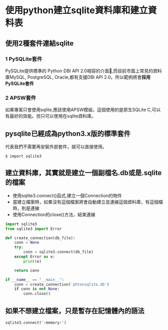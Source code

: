 # 使用python建立sqlite資料庫和建立資料表

## 使用2種套件連結sqlite

### 1 PySQLite套件
PySQLite提供標準的 Python DBI API 2.0相容的介面,而目前市面上常見的資料庫MySQL, PostgreSQL, Oracle,都有支援DBI API 2.0。所以範例將會**採用PySQLite套件**


### 2 APSW套件

如果專案只會使用sqlite,應該使用APSW模組，這個使用的是原生SQLite C,可以有最好的效能。但只可以使用在sqlite資料庫。

## pysqlite已經成為python3.x版的標準套件

代表我們不需要再安裝外部套件，就可以直接使用。

```
$ import sqlite3
```

## 建立資料庫，其實就是建立一個副檔名.db或是.sqlite的檔案
- 使用sqlite3.connect()函式,建立一個Connection的物件
- 當建立檔案時，如果沒有這個檔案將會自動建立並連線這個資料庫，有這個檔時，則是連線
- 使用Connection的close()方法，結束連線

```python
import sqlite3
from sqlite3 import Error

def create_connection(db_file):
    conn = None
    try:
        conn = sqlite3.connect(db_file)
    except Error as e:
        print(e)

    return conn

if __name__ == "__main__":
    conn = create_connection('phtonsqlite.db')
    if conn is not None:
        conn.close()
```

## 如果不想建立檔案，只是暫存在記憶體內的語法

```
sqlite3.connect(':memory:')
```


